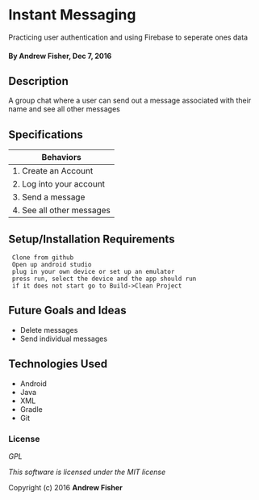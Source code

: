 # Instant Messaging

Practicing user authentication and using Firebase to seperate ones data

#### By **Andrew Fisher**, Dec 7, 2016

## Description
A group chat where a user can send out a message associated with their name and see all other messages

## Specifications

|Behaviors                |
|------------------------- |
|1. Create an Account|
|2. Log into your account|
|3. Send a message|
|4. See all other messages|


## Setup/Installation Requirements

```
 Clone from github
 Open up android studio
 plug in your own device or set up an emulator
 press run, select the device and the app should run
 if it does not start go to Build->Clean Project
```


## Future Goals and Ideas 
* Delete messages
* Send individual messages

## Technologies Used

* Android
* Java
* XML
* Gradle
* Git

### License

*GPL*

_This software is licensed under the MIT license_

Copyright (c) 2016 **Andrew Fisher**
